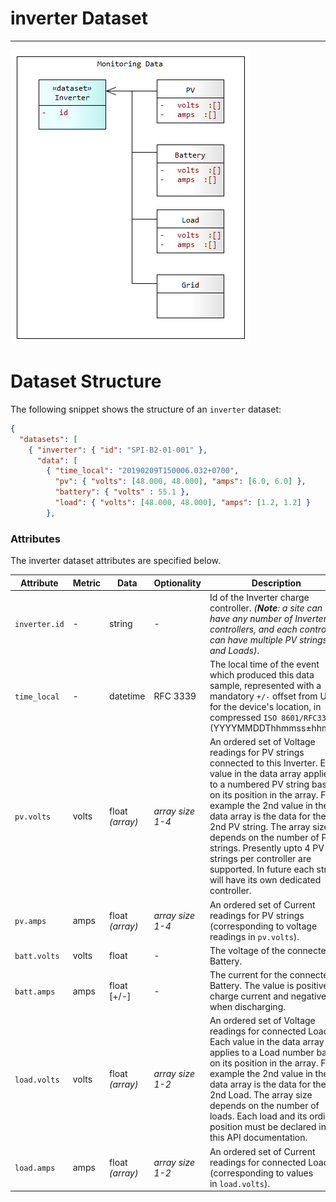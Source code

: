 # inverter Dataset
---

![Inverter Data](../../images/InverterData.png)

# Dataset Structure 

The following snippet shows the structure of an `inverter` dataset:

```json
{
  "datasets": [
    { "inverter": { "id": "SPI-B2-01-001" }, 
      "data": [
        { "time_local": "20190209T150006.032+0700",
          "pv": { "volts": [48.000, 48.000], "amps": [6.0, 6.0] },
          "battery": { "volts" : 55.1 }, 
          "load": { "volts": [48.000, 48.000], "amps": [1.2, 1.2] }
        },
```

### Attributes 

The inverter dataset attributes are specified below. 

Attribute | Metric | Data | Optionality | Description
--- | --- | --- | --- | ---
`inverter.id` | - | string | - | Id of the Inverter charge controller. *(__Note__: a site can have any number of Inverter controllers, and each controller can have multiple PV strings and Loads)*.
`time_local` | - | datetime | RFC 3339 | The local time of the event which produced this data sample, represented with a mandatory `+/-` offset from UTC for the device's location, in compressed `ISO 8601/RFC3339` (YYYYMMDDThhmmss±hhmm).
`pv.volts` | volts | float *(array)* | *array size 1-4* | An ordered set of Voltage readings for PV strings connected to this Inverter. Each value in the data array applies to a numbered PV string based on its position in the array. For example the 2nd value in the data array is the data for the 2nd PV string. The array size depends on the number of PV strings. Presently upto 4 PV strings per controller are supported. In future each string will have its own dedicated controller.
`pv.amps` | amps | float *(array)* | *array size 1-4* | An ordered set of Current readings for PV strings (corresponding to voltage readings in `pv.volts`).  
`batt.volts` | volts | float | - | The voltage of the connected Battery.
`batt.amps` | amps | float [+/-] | - | The current for the connected Battery. The value is positive for charge current and negative when discharging.
`load.volts` | volts | float *(array)* | *array size 1-2* | An ordered set of Voltage readings for connected Loads. Each value in the data array applies to a Load number based on its position in the array. For example the 2nd value in the data array is the data for the 2nd Load. The array size depends on the number of loads. Each load and its ordinal position must be declared in this API documentation.
`load.amps` | amps | float *(array)* | *array size 1-2* | An ordered set of Current readings for connected Loads  (corresponding to values in `load.volts`).  

